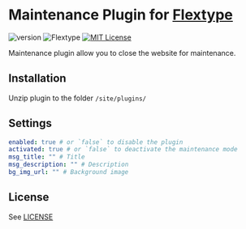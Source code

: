 # Maintenance Plugin for [Flextype](http://flextype.org/)
![version](https://img.shields.io/badge/version-1.1.1-brightgreen.svg?style=flat-square "Version")
![Flextype](https://img.shields.io/badge/Flextype-0.7.0-green.svg?style=flat-square "Flextype Version")
[![MIT License](https://img.shields.io/badge/license-MIT-blue.svg?style=flat-square)](https://github.com/flextype-plugins/maintenance/blob/master/LICENSE.txt)

Maintenance plugin allow you to close the website for maintenance.

## Installation
Unzip plugin to the folder `/site/plugins/`

## Settings

```yaml
enabled: true # or `false` to disable the plugin
activated: true # or `false` to deactivate the maintenance mode
msg_title: "" # Title
msg_description: "" # Description
bg_img_url: "" # Background image

```

## License
See [LICENSE](https://github.com/flextype-plugins/maintenance/blob/master/LICENSE)
